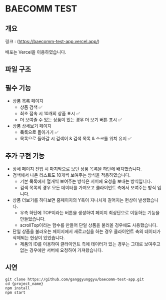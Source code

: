 # BAECOMM TEST

## 개요

링크 : (https://baecomm-test-app.vercel.app/)

배포는 Vercel을 이용하였습니다.

## 파일 구조

## 필수 기능

- 상품 목록 페이지
  - 상품 검색 ✅
  - 최초 접속 시 10개의 상품 표시 ✅
  - 더 보여줄 수 있는 상품이 있는 경우 더 보기 버튼 표시 ✅
- 상품 상세보기 페이지
  - 목록으로 돌아가기 ✅
  - 목록으로 돌아갈 시 검색어 & 검색 목록 & 스크롤 위치 유지 ✅

## 추가 구현 기능

- 상세 페이지 진입 시 마지막으로 보던 상품 목록을 하단에 배치했습니다.
- 검색해서 나온 리스트도 10개씩 보여주는 방식을 적용하였습니다.
  - 기본 목록에서 열개씩 보여주는 방식은 서버에 요청을 보내는 방식입니다.
  - 검색 목록의 경우 모든 데이터를 가져오고 클라이언트 측에서 보여주는 방식 입니다.
- 상품 더보기를 하다보면 홈페이지의 Y축이 지나치게 길어지는 현상이 발생했습니다.
  - 우측 하단에 TOP이라는 버튼을 생성하여 페이지 최상단으로 이동하는 기능을 만들었습니다.
  - scrollTop이라는 함수를 만들어 단일 상품을 불러올 경우에도 사용했습니다.
- 단일 상품을 불러오는 페이지에서 새로고침을 하는 경우 클라이언트 측의 데이터가 삭제되는 현상이 있었습니다.
  - 제품의 ID를 이용하여 클라이언트 측에 데이터가 있는 경우는 그대로 보여주고 없는 경우에만 서버에 요청하여 가져왔습니다.

## 시연

```
git clone https://github.com/ganggyunggyu/baecomm-test-app.git
cd {project_name}
npm install
npm start
```
